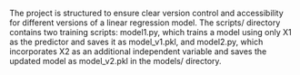 The project is structured to ensure clear version control and accessibility for different versions of a linear regression model. The scripts/ directory contains two training scripts: model1.py, which trains a model using only X1 as the predictor and saves it as model_v1.pkl, and model2.py, which incorporates X2 as an additional independent variable and saves the updated model as model_v2.pkl in the models/ directory.
